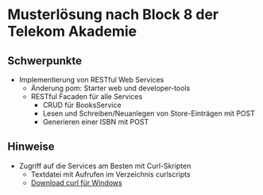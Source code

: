 # Musterlösung nach Block 8 der Telekom Akademie

## Schwerpunkte

* Implementierung von RESTful Web Services
  * Änderung pom: Starter web und developer-tools
  * RESTful Facaden für alle Services
    * CRUD für BooksService
    * Lesen und Schreiben/Neuanlegen von Store-Einträgen mit POST
    * Generieren einer ISBN mit POST

## Hinweise

* Zugriff auf die Services am Besten mit Curl-Skripten
  * Textdatei mit Aufrufen im Verzeichnis curlscripts
  * [Download curl für Windows](https://curl.haxx.se/windows/)

